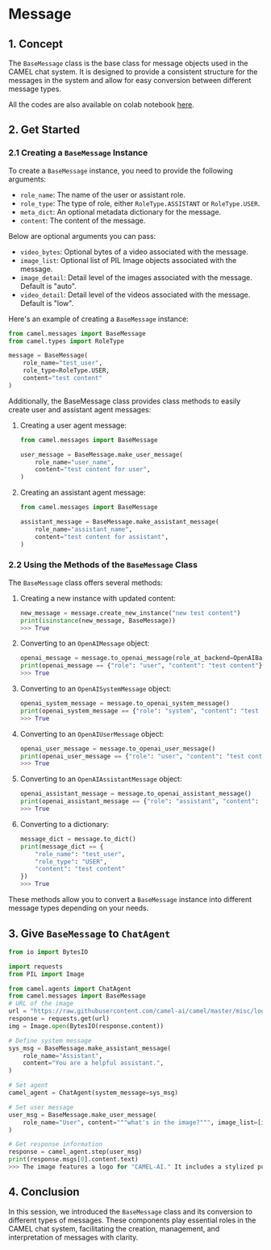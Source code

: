 # Message

## 1. Concept

The `BaseMessage` class is the base class for message objects used in the CAMEL chat system. It is designed to provide a consistent structure for the messages in the system and allow for easy conversion between different message types.

All the codes are also available on colab notebook [here](https://colab.research.google.com/drive/1qyi4bnAbnYink-FKaAlJG9OipyEWXEsT?usp=sharing).

## 2. Get Started

### 2.1 Creating a `BaseMessage` Instance

To create a `BaseMessage` instance, you need to provide the following arguments:

- `role_name`: The name of the user or assistant role.
- `role_type`: The type of role, either `RoleType.ASSISTANT` or `RoleType.USER`.
- `meta_dict`: An optional metadata dictionary for the message.
- `content`: The content of the message.

Below are optional arguments you can pass:

- `video_bytes`: Optional bytes of a video associated with the message.
- `image_list`: Optional list of PIL Image objects associated with the message.
- `image_detail`: Detail level of the images associated with the message. Default is "auto".
- `video_detail`: Detail level of the videos associated with the message. Default is "low".

Here's an example of creating a `BaseMessage` instance:

```python
from camel.messages import BaseMessage
from camel.types import RoleType

message = BaseMessage(
    role_name="test_user",
    role_type=RoleType.USER,
    content="test content"
)
```

Additionally, the BaseMessage class provides class methods to easily create user and assistant agent messages:

1. Creating a user agent message:

    ```python
    from camel.messages import BaseMessage

    user_message = BaseMessage.make_user_message(
        role_name="user_name", 
        content="test content for user",
    )
    ```

2. Creating an assistant agent message:

    ```python
    from camel.messages import BaseMessage
    
    assistant_message = BaseMessage.make_assistant_message(
        role_name="assistant_name",
        content="test content for assistant",
    )
    ```

### 2.2 Using the Methods of the `BaseMessage` Class

The `BaseMessage` class offers several methods:

1. Creating a new instance with updated content:

    ```python
    new_message = message.create_new_instance("new test content")
    print(isinstance(new_message, BaseMessage))
    >>> True
    ```

2. Converting to an `OpenAIMessage` object:

    ```python
    openai_message = message.to_openai_message(role_at_backend=OpenAIBackendRole.USER)
    print(openai_message == {"role": "user", "content": "test content"})
    >>> True
    ```

3. Converting to an `OpenAISystemMessage` object:

    ```python
    openai_system_message = message.to_openai_system_message()
    print(openai_system_message == {"role": "system", "content": "test content"})
    >>> True
    ```

4. Converting to an `OpenAIUserMessage` object:

    ```python
    openai_user_message = message.to_openai_user_message()
    print(openai_user_message == {"role": "user", "content": "test content"})
    >>> True
    ```

5. Converting to an `OpenAIAssistantMessage` object:

    ```python
    openai_assistant_message = message.to_openai_assistant_message()
    print(openai_assistant_message == {"role": "assistant", "content": "test content"})
    >>> True
    ```

6. Converting to a dictionary:

    ```python
    message_dict = message.to_dict()
    print(message_dict == {
        "role_name": "test_user",
        "role_type": "USER",
        "content": "test content"
    })
    >>> True
    ```


These methods allow you to convert a `BaseMessage` instance into different message types depending on your needs.

## 3. Give `BaseMessage` to `ChatAgent`
```python
from io import BytesIO

import requests
from PIL import Image

from camel.agents import ChatAgent
from camel.messages import BaseMessage
# URL of the image
url = "https://raw.githubusercontent.com/camel-ai/camel/master/misc/logo_light.png"
response = requests.get(url)
img = Image.open(BytesIO(response.content))

# Define system message
sys_msg = BaseMessage.make_assistant_message(
    role_name="Assistant",
    content="You are a helpful assistant.",
)

# Set agent
camel_agent = ChatAgent(system_message=sys_msg)

# Set user message
user_msg = BaseMessage.make_user_message(
    role_name="User", content="""what's in the image?""", image_list=[img]
)

# Get response information
response = camel_agent.step(user_msg)
print(response.msgs[0].content.text)
>>> The image features a logo for "CAMEL-AI." It includes a stylized purple camel graphic alongside the text "CAMEL-AI," which is also in purple. The design appears modern and is likely related to artificial intelligence.
```

## 4. Conclusion
In this session, we introduced the `BaseMessage` class and its conversion to different types of messages. These components play essential roles in the CAMEL chat system, facilitating the creation, management, and interpretation of messages with clarity.